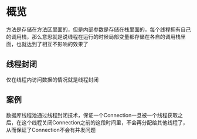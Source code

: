 # 概览

方法是存储在方法区里面的，但是内部参数是存储在栈里面的，每个线程拥有自己的调用栈，那么意思就是说线程在运行的时候局部变量都存储在各自的调用栈里面，也就达到了相互不影响的效果了

## 线程封闭

仅在线程内访问数据的情况就是线程封闭

## 案例

数据库线程池通过线程封闭技术，保证一个Connection一旦被一个线程获取之后，在这个线程关闭Connection之前的这段时间里，不会再分配给其他线程了，从而保证了Connection不会有并发问题